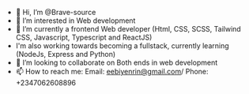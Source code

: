 - 👋 Hi, I’m @Brave-source
- 👀 I’m interested in Web development
- 🌱 I’m currently a frontend Web developer (Html, CSS, SCSS, Tailwind CSS, Javascript, Typescript and ReactJS)
-    I'm also working towards becoming a fullstack, currently learning (NodeJs, Express and Python)
- 💞️ I’m looking to collaborate on Both ends in web development
- 📫 How to reach me: Email: eebiyenrin@gmail.com/ Phone: +2347062608896

<!---
Brave-source/Brave-source is a ✨ special ✨ repository because its `README.md` (this file) appears on your GitHub profile.
You can click the Preview link to take a look at your changes.
--->
